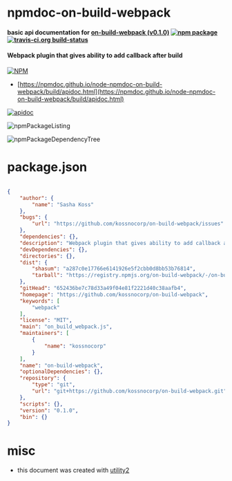 # npmdoc-on-build-webpack

#### basic api documentation for  [on-build-webpack (v0.1.0)](https://github.com/kossnocorp/on-build-webpack)  [![npm package](https://img.shields.io/npm/v/npmdoc-on-build-webpack.svg?style=flat-square)](https://www.npmjs.org/package/npmdoc-on-build-webpack) [![travis-ci.org build-status](https://api.travis-ci.org/npmdoc/node-npmdoc-on-build-webpack.svg)](https://travis-ci.org/npmdoc/node-npmdoc-on-build-webpack)

#### Webpack plugin that gives ability to add callback after build

[![NPM](https://nodei.co/npm/on-build-webpack.png?downloads=true&downloadRank=true&stars=true)](https://www.npmjs.com/package/on-build-webpack)

- [https://npmdoc.github.io/node-npmdoc-on-build-webpack/build/apidoc.html](https://npmdoc.github.io/node-npmdoc-on-build-webpack/build/apidoc.html)

[![apidoc](https://npmdoc.github.io/node-npmdoc-on-build-webpack/build/screenCapture.buildCi.browser.%252Ftmp%252Fbuild%252Fapidoc.html.png)](https://npmdoc.github.io/node-npmdoc-on-build-webpack/build/apidoc.html)

![npmPackageListing](https://npmdoc.github.io/node-npmdoc-on-build-webpack/build/screenCapture.npmPackageListing.svg)

![npmPackageDependencyTree](https://npmdoc.github.io/node-npmdoc-on-build-webpack/build/screenCapture.npmPackageDependencyTree.svg)



# package.json

```json

{
    "author": {
        "name": "Sasha Koss"
    },
    "bugs": {
        "url": "https://github.com/kossnocorp/on-build-webpack/issues"
    },
    "dependencies": {},
    "description": "Webpack plugin that gives ability to add callback after build",
    "devDependencies": {},
    "directories": {},
    "dist": {
        "shasum": "a287c0e17766e6141926e5f2cbb0d8bb53b76814",
        "tarball": "https://registry.npmjs.org/on-build-webpack/-/on-build-webpack-0.1.0.tgz"
    },
    "gitHead": "652436be7c78d33a49f04e81f2221d40c38aafb4",
    "homepage": "https://github.com/kossnocorp/on-build-webpack",
    "keywords": [
        "webpack"
    ],
    "license": "MIT",
    "main": "on_build_webpack.js",
    "maintainers": [
        {
            "name": "kossnocorp"
        }
    ],
    "name": "on-build-webpack",
    "optionalDependencies": {},
    "repository": {
        "type": "git",
        "url": "git+https://github.com/kossnocorp/on-build-webpack.git"
    },
    "scripts": {},
    "version": "0.1.0",
    "bin": {}
}
```



# misc
- this document was created with [utility2](https://github.com/kaizhu256/node-utility2)

